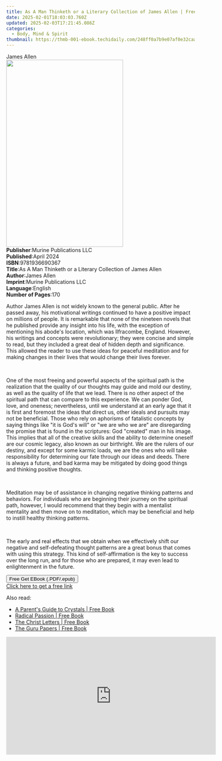 ```yaml
---
title: As A Man Thinketh or a Literary Collection of James Allen | Free Book
date: 2025-02-01T18:03:03.760Z
updated: 2025-02-03T17:21:45.086Z
categories:
  - Body, Mind & Spirit
thumbnail: https://thmb-001-ebook.techidaily.com/248ff0a7b9e07af0e32caa646619f524d734dd6393cb6417da0eed8a4ef7b576.jpg
---
```

<main id="book-container">
  <div class="flex flex-col">
    <div class="book-brief flex-1 py-6 px-4 sm:p-6 md:py-10 md:px-8">
      <!-- brief-->
      <div class="book-brief-main">James Allen</div>
    </div>
    <div
      class="book-meta-info flex-1 grid gap-4 col-start-1 col-end-3 row-start-1 sm:mb-6 sm:grid-cols-4 lg:gap-6 lg:col-start-2 lg:row-end-6 lg:row-span-6 lg:mb-0"
    >
      <div
        class="book-meta-info-left place-content-center mt-4 p-4 text-sm leading-6 col-start-2 col-span-2 dark:text-slate-400"
      >
        <img
          class="w-full h-500 object-cover rounded-lg sm:h-255 sm:col-span-2 lg:col-span-full"
          src="https://img-001-ebook.techidaily.com/8d6e47355f7b84248dfc6dcf0f4f78f972615fa1f48156cef5c20030387074b8.jpg"
          alt=""
          width="312"
          height="500"
        />
      </div>
      <div
        class="book-meta-info-right mt-2 col-start-1 row-start-2 col-span-3 self-center"
      >
        <!-- meta data  -->
        <div class="flex flex-col px-4 md:px-8">
          <div class="flex-1">
            <strong>Publisher</strong>:<span class="px-2"
              >Murine Publications LLC</span
            >
          </div>
          <div class="flex-1">
            <strong>Published</strong>:<span class="px-2">April 2024</span>
          </div>
          <div class="flex-1">
            <strong>ISBN</strong>:<span class="px-2">9781936690367</span>
          </div>
          <div class="flex-1">
            <strong>Title</strong>:<span class="px-2"
              >As A Man Thinketh or a Literary Collection of James Allen</span
            >
          </div>
          <div class="flex-1">
            <strong>Author</strong>:<span class="px-2">James Allen</span>
          </div>
          <div class="flex-1">
            <strong>Imprint</strong>:<span class="px-2"
              >Murine Publications LLC</span
            >
          </div>
          <div class="flex-1">
            <strong>Language</strong>:<span class="px-2">English</span>
          </div>
          <div class="flex-1">
            <strong>Number of Pages</strong>:<span class="px-2">170</span>
          </div>
        </div>
      </div>
    </div>
    <div class="book-description flex-1 py-6 px-4 sm:p-6 md:py-10 md:px-8">
      <div class="book-description-main">
        <div accordion-content="" id="description">
          <p>
            Author James Allen is not widely known to the general public. After
            he passed away, his motivational writings continued to have a
            positive impact on millions of people. It is remarkable that none of
            the nineteen novels that he published provide any insight into his
            life, with the exception of mentioning his abode's location, which
            was Ilfracombe, England. However, his writings and concepts were
            revolutionary; they were concise and simple to read, but they
            included a great deal of hidden depth and significance. This allowed
            the reader to use these ideas for peaceful meditation and for making
            changes in their lives that would change their lives forever.
          </p>
          <p><br /></p>
          <p>
            One of the most freeing and powerful aspects of the spiritual path
            is the realization that the quality of our thoughts may guide and
            mold our destiny, as well as the quality of life that we lead. There
            is no other aspect of the spiritual path that can compare to this
            experience. We can ponder God, love, and oneness; nevertheless,
            until we understand at an early age that it is first and foremost
            the ideas that direct us, other ideals and pursuits may not be
            beneficial. Those who rely on aphorisms of fatalistic concepts by
            saying things like "it is God's will" or "we are who we are" are
            disregarding the promise that is found in the scriptures: God
            "created" man in his image. This implies that all of the creative
            skills and the ability to determine oneself are our cosmic legacy,
            also known as our birthright. We are the rulers of our destiny, and
            except for some karmic loads, we are the ones who will take
            responsibility for determining our fate through our ideas and deeds.
            There is always a future, and bad karma may be mitigated by doing
            good things and thinking positive thoughts.
          </p>
          <p><br /></p>
          <p>
            Meditation may be of assistance in changing negative thinking
            patterns and behaviors. For individuals who are beginning their
            journey on the spiritual path, however, I would recommend that they
            begin with a mentalist mentality and then move on to meditation,
            which may be beneficial and help to instill healthy thinking
            patterns.
          </p>
          <p><br /></p>
          <p>
            The early and real effects that we obtain when we effectively shift
            our negative and self-defeating thought patterns are a great bonus
            that comes with using this strategy. This kind of self-affirmation
            is the key to success over the long run, and for those who are
            prepared, it may even lead to enlightenment in the future.
          </p>
        </div>
        <div class="accordion-fader"></div>
      </div>
    </div>
    <div class="book-excerpts flex-1 py-6 px-4 sm:p-6 md:py-10 md:px-8"></div>
    <div
      class="book-about-author flex-1 py-6 px-4 sm:p-6 md:py-10 md:px-8"
    ></div>
    <div class="book-free-get flex-1 py-6 px-4 sm:p-6 md:py-10 md:px-8">
      <button
        id="btn-free-get"
        class="bg-blue-500 hover:bg-blue-700 text-white font-bold py-2 px-4 rounded"
      >
        Free Get EBook (.PDF/.epub)
      </button>
      <div id="countdown-display" class="px-2 text-lg mt-2"></div>
      <a
        id="free-link"
        class="hidden bg-blue-500 hover:bg-blue-700 text-white font-bold py-2 px-4 rounded"
        href="https://www.ebooks.com/en-us/book/211316421/as-a-man-thinketh-or-a-literary-collection-of-james-allen/james-allen/"
        target="_blank"
        >Click here to get a free link</a
      >
    </div>
    <script>
      let countdownTime = 0;
      let countdownInterval = null;
      document
        .getElementById('btn-free-get')
        .addEventListener('click', startCountdown);
      function startCountdown() {
        countdownTime = new Date().getTime() + 60000 * 3;
        countdownInterval = setInterval(updateCountdown, 1000);
        document.getElementById('btn-free-get').disabled = true;
        document
          .getElementById('btn-free-get')
          .classList.add('bg-gray-500', 'cursor-not-allowed');
      }
      function updateCountdown() {
        let currentTime = new Date().getTime();
        let timeLeft = countdownTime - currentTime;
        let secondsLeft = Math.floor(timeLeft / 1000);
        document.getElementById('countdown-display').innerHTML =
          `Remaining time: ${secondsLeft} seconds.`;
        if (secondsLeft <= 0) {
          clearInterval(countdownInterval);
          document.getElementById('btn-free-get').classList.add('hidden');
          document.getElementById('free-link').classList.remove('hidden');
          document.getElementById('countdown-display').innerHTML = '';
        }
      }
    </script>
  </div>
</main>

<ins class="adsbygoogle"
      style="display:block"
      data-ad-client="ca-pub-7571918770474297"
      data-ad-slot="8358498916"
      data-ad-format="auto"
      data-full-width-responsive="true"></ins>
    

<span class="atpl-alsoreadstyle">Also read:</span>
<div><ul>
<li><a href="https://novels-ebooks.techidaily.com/896533-9781583945209-a-parents-guide-to-crystals/"><u>A Parent's Guide to Crystals | Free Book</u></a></li>
<li><a href="https://novels-ebooks.techidaily.com/896530-9781583945124-radical-passion/"><u>Radical Passion | Free Book</u></a></li>
<li><a href="https://novels-ebooks.techidaily.com/896535-9781583945230-the-christ-letters/"><u>The Christ Letters | Free Book</u></a></li>
<li><a href="https://novels-ebooks.techidaily.com/896539-9781583945988-the-guru-papers/"><u>The Guru Papers | Free Book</u></a></li>
</ul></div>

<!-- affiliate ads begin -->
<iframe width="560" height="315" src="https://www.youtube.com/embed/_O8m9KphYzs?si=jITthzeyX_Kmt9X2" title="YouTube video player" frameborder="0" allow="accelerometer; autoplay; clipboard-write; encrypted-media; gyroscope; picture-in-picture; web-share" referrerpolicy="strict-origin-when-cross-origin" allowfullscreen></iframe>
<!-- affiliate ads end -->

